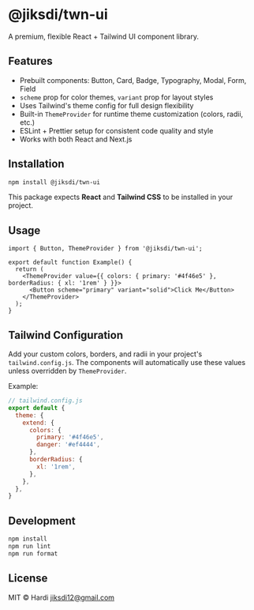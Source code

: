 # @jiksdi/twn-ui

A premium, flexible React + Tailwind UI component library.

## Features
- Prebuilt components: Button, Card, Badge, Typography, Modal, Form, Field
- `scheme` prop for color themes, `variant` prop for layout styles
- Uses Tailwind's theme config for full design flexibility
- Built-in `ThemeProvider` for runtime theme customization (colors, radii, etc.)
- ESLint + Prettier setup for consistent code quality and style
- Works with both React and Next.js

## Installation
```bash
npm install @jiksdi/twn-ui
```

This package expects **React** and **Tailwind CSS** to be installed in your project.

## Usage
```tsx
import { Button, ThemeProvider } from '@jiksdi/twn-ui';

export default function Example() {
  return (
    <ThemeProvider value={{ colors: { primary: '#4f46e5' }, borderRadius: { xl: '1rem' } }}>
      <Button scheme="primary" variant="solid">Click Me</Button>
    </ThemeProvider>
  );
}
```

## Tailwind Configuration
Add your custom colors, borders, and radii in your project's `tailwind.config.js`. The components will automatically use these values unless overridden by `ThemeProvider`.

Example:
```js
// tailwind.config.js
export default {
  theme: {
    extend: {
      colors: {
        primary: '#4f46e5',
        danger: '#ef4444',
      },
      borderRadius: {
        xl: '1rem',
      },
    },
  },
}
```

## Development
```bash
npm install
npm run lint
npm run format
```

## License
MIT © Hardi <jiksdi12@gmail.com>

